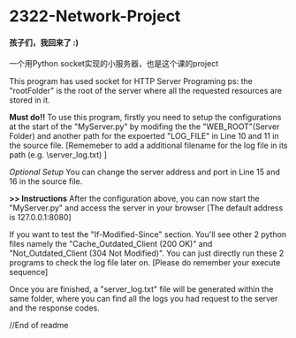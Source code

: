 # 2322-Network-Project
#### 孩子们，我回来了 :)
一个用Python socket实现的小服务器，也是这个课的project

This program has used socket for HTTP Server Programing
ps: the "rootFolder" is the root of the server where all the requested resources are stored in it.

**Must do!!** 
To use this program, firstly you need to setup the configurations at the start of the "MyServer.py" by modifing the the "WEB_ROOT"(Server Folder) and another path for the expoerted "LOG_FILE" in Line 10 and 11 in the source file.
[Rememeber to add a additional filename for the log file in its path (e.g. \server_log.txt) ]


*Optional Setup* 
You can change the server address and port in Line 15 and 16 in the source file.

**>> Instructions** 
After the configuration above, you can now start the "MyServer.py" and access the server in your browser
[The default address is 127.0.0.1:8080]

If you want to test the "If-Modified-Since" section. You'll see other 2 python files namely the "Cache_Outdated_Client (200 OK)" and "Not_Outdated_Client (304 Not Modified)". You can just directly run these 2 programs to check the log file later on. [Please do remember your execute sequence]

Once you are finished, a "server_log.txt" file will be generated within the same folder, where you can find all the logs you had request to the server and the response codes.

//End of readme 